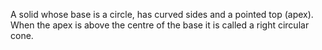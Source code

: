 A solid whose base is a circle, has curved sides and a pointed top
(apex). When the apex is above the centre of the base it is called a
right circular cone.
